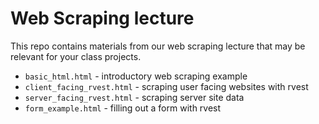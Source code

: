 # Web Scraping lecture

This repo contains materials from our web scraping lecture that may be relevant for your class projects. 

- `basic_html.html` - introductory web scraping example
- `client_facing_rvest.html` -  scraping user facing websites with rvest
- `server_facing_rvest.html` - scraping server site data
- `form_example.html` - filling out a form with rvest
